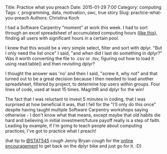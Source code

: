 Title: Practice what you preach
Date: 2015-01-29 7:00
Category: computing
Tags: r, programming, data, motivation, swc, true story
Slug: practice-what-you-preach
Authors: Christina Koch

I had a Software Carpentry "moment" at work this week.  I had to sort through an excel spreadsheet of accumulated computing hours ([like this](http://monitor.chtc.wisc.edu/uw_condor_usage/usage365.shtml)), finding all users 
with significant hours in a certain pool.  

I knew that this would be a very simple select, filter and sort with dplyr.  "But I only need the list once" I said, "and when did I last do something in dplyr?"  Was it worth converting the file to .csv or .tsv, figuring out how to load it using read.table() and then revisiting dplyr?  

I thought the answer was 'no' and then I said, "screw it, why not" and that turned out to be a great decision because I then needed to load another spreadsheet, filtered by project, to determine top users within groups.  Four lines of code, used at least 15 times.  MagrittR and dplyr for the win!  

The fact that I was reluctant to invest 5 minutes in coding, that I was surprised at how beneficial it was, that I fell for the "I'll only do this once" despite having taught multiple Software Carpentry workshops saying otherwise - I don't know what that means, except maybe that old habits die hard and believing in initial investment/future payoff really is a step of faith.  Leading by example, if I'm going to teach people about computing practices, I've got to practice what I preach!  

(hat tip to [@STAT545](https://twitter.com/stat545) *cough* Jenny Bryan *cough* for the [online encouragement](https://twitter.com/_christinaLK/status/560494461692956672) to get back on the dplyr bike and just go for it.  :D)